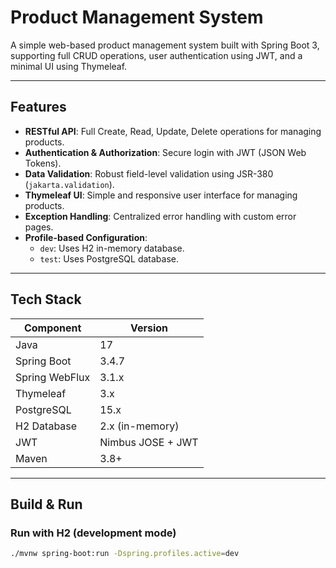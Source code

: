 # Product Management System

A simple web-based product management system built with Spring Boot 3, supporting full CRUD operations, user authentication using JWT, and a minimal UI using Thymeleaf.

---

## Features

- **RESTful API**: Full Create, Read, Update, Delete operations for managing products.
- **Authentication & Authorization**: Secure login with JWT (JSON Web Tokens).
- **Data Validation**: Robust field-level validation using JSR-380 (`jakarta.validation`).
- **Thymeleaf UI**: Simple and responsive user interface for managing products.
- **Exception Handling**: Centralized error handling with custom error pages.
- **Profile-based Configuration**:
  - `dev`: Uses H2 in-memory database.
  - `test`: Uses PostgreSQL database.

---

## Tech Stack

| Component      | Version           |
| -------------- | ----------------- |
| Java           | 17                |
| Spring Boot    | 3.4.7             |
| Spring WebFlux | 3.1.x             |
| Thymeleaf      | 3.x               |
| PostgreSQL     | 15.x              |
| H2 Database    | 2.x (in-memory)   |
| JWT            | Nimbus JOSE + JWT |
| Maven          | 3.8+              |

---

## Build & Run

### Run with H2 (development mode)

```bash
./mvnw spring-boot:run -Dspring.profiles.active=dev